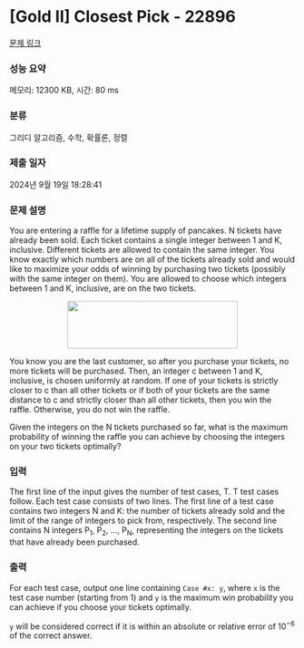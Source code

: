 # [Gold II] Closest Pick - 22896 

[문제 링크](https://www.acmicpc.net/problem/22896) 

### 성능 요약

메모리: 12300 KB, 시간: 80 ms

### 분류

그리디 알고리즘, 수학, 확률론, 정렬

### 제출 일자

2024년 9월 19일 18:28:41

### 문제 설명

<p>You are entering a raffle for a lifetime supply of pancakes. N tickets have already been sold. Each ticket contains a single integer between 1 and K, inclusive. Different tickets are allowed to contain the same integer. You know exactly which numbers are on all of the tickets already sold and would like to maximize your odds of winning by purchasing two tickets (possibly with the same integer on them). You are allowed to choose which integers between 1 and K, inclusive, are on the two tickets.</p>

<p style="text-align: center;"><img alt="" src="https://upload.acmicpc.net/16bff1a3-2ea5-437c-a489-93e882b5958f/-/preview/" style="width: 300px; height: 84px;"></p>

<p>You know you are the last customer, so after you purchase your tickets, no more tickets will be purchased. Then, an integer c between 1 and K, inclusive, is chosen uniformly at random. If one of your tickets is strictly closer to c than all other tickets or if both of your tickets are the same distance to c and strictly closer than all other tickets, then you win the raffle. Otherwise, you do not win the raffle.</p>

<p>Given the integers on the N tickets purchased so far, what is the maximum probability of winning the raffle you can achieve by choosing the integers on your two tickets optimally?</p>

### 입력 

 <p>The first line of the input gives the number of test cases, T. T test cases follow. Each test case consists of two lines. The first line of a test case contains two integers N and K: the number of tickets already sold and the limit of the range of integers to pick from, respectively. The second line contains N integers P<sub>1</sub>, P<sub>2</sub>, …, P<sub>N</sub>, representing the integers on the tickets that have already been purchased.</p>

### 출력 

 <p>For each test case, output one line containing <code>Case #x: y</code>, where <code>x</code> is the test case number (starting from 1) and <code>y</code> is the maximum win probability you can achieve if you choose your tickets optimally.</p>

<p><code>y</code> will be considered correct if it is within an absolute or relative error of 10<sup>−6</sup> of the correct answer.</p>

